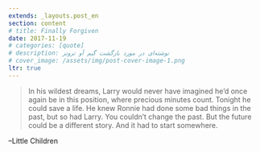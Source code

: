 ```yaml
---
extends: _layouts.post_en
section: content
# title: Finally Forgiven
date: 2017-11-19
# categories: [quote]
# description: نوشته‌ای در مورد بازگشت گیم آو ترونز
# cover_image: /assets/img/post-cover-image-1.png
ltr: true
---
```




>In his wildest dreams, Larry would never have imagined he’d once again be in this position, where precious minutes count. Tonight he could save a life. He knew Ronnie had done some bad things in the past, but so had Larry. You couldn’t change the past. But the future could be a different story. And it had to start somewhere.

–Little Children
